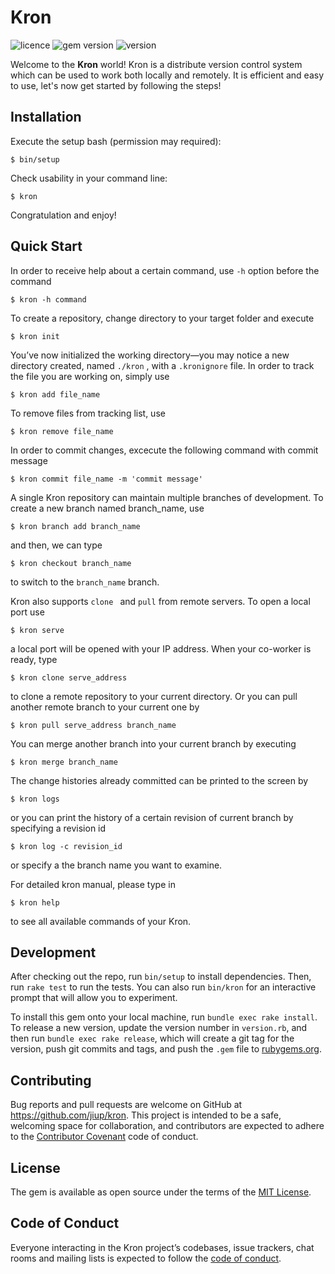 # Kron

![licence](https://img.shields.io/dub/l/vibe-d.svg) ![gem version](https://img.shields.io/badge/gem-2.1.0-green.svg) ![version](https://img.shields.io/badge/version-0.2.1-green.svg)

Welcome to the **Kron** world! Kron is a distribute version control system which can be used to work both locally and remotely. It is efficient and easy to use, let's now get started by following the steps!

## Installation

Execute the setup bash (permission may required):

    $ bin/setup

Check usability in your command line:

    $ kron

Congratulation and enjoy!


## Quick Start

In order to receive help about a certain command, use `-h` option before the command

```
$ kron -h command
```

To create a repository, change directory to your target folder and execute

```
$ kron init
```

You’ve now initialized the working directory—you may notice a new directory created, named `./kron` , with  a `.kronignore` file. In order to track the file you are working on, simply use

```
$ kron add file_name
```

To remove files from tracking list, use

```
$ kron remove file_name
```

In order to commit changes, excecute the following command with commit message

```
$ kron commit file_name -m 'commit message'
```

A single Kron repository can maintain multiple branches of development. To create a new branch named branch_name, use

```
$ kron branch add branch_name
```

and then, we can type

```
$ kron checkout branch_name
```

to switch to the `branch_name` branch. 

Kron also supports `clone ` and `pull` from remote servers. To open a local port use

```
$ kron serve
```

a local port will be opened with your IP address. When your co-worker is ready,  type

```
$ kron clone serve_address 
```

to clone a remote repository to your current directory. Or you can pull another remote branch to your current one by

```
$ kron pull serve_address branch_name
```

You can merge another branch into your current branch by executing

```
$ kron merge branch_name
```

The change histories already committed can be printed to the screen by

```
$ kron logs
```

or you can print the history of a certain revision of current branch by specifying a revision id

```
$ kron log -c revision_id
```

or specify a the branch name you want to examine.

For detailed kron manual, please type in

```
$ kron help
```

to see all available commands of your Kron.



## Development

After checking out the repo, run `bin/setup` to install dependencies. Then, run `rake test` to run the tests. You can also run `bin/kron` for an interactive prompt that will allow you to experiment.

To install this gem onto your local machine, run `bundle exec rake install`. To release a new version, update the version number in `version.rb`, and then run `bundle exec rake release`, which will create a git tag for the version, push git commits and tags, and push the `.gem` file to [rubygems.org](https://rubygems.org).



## Contributing

Bug reports and pull requests are welcome on GitHub at https://github.com/jiup/kron. This project is intended to be a safe, welcoming space for collaboration, and contributors are expected to adhere to the [Contributor Covenant](http://contributor-covenant.org) code of conduct.



## License

The gem is available as open source under the terms of the [MIT License](https://opensource.org/licenses/MIT).



## Code of Conduct

Everyone interacting in the Kron project’s codebases, issue trackers, chat rooms and mailing lists is expected to follow the [code of conduct](https://github.com/jiup/kron/blob/master/CODE_OF_CONDUCT.md).
